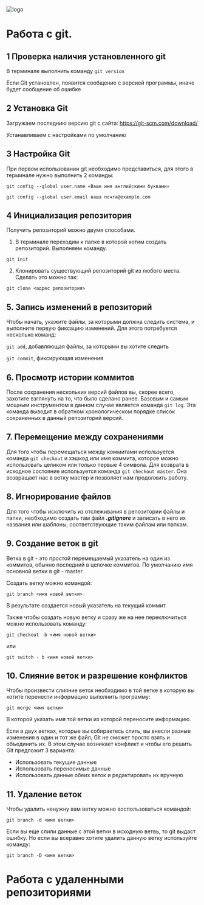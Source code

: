 ![logo](gitlogo.png)
# Работа с git.
## 1 Проверка наличия установленного git

В терминале выполнить команду `git version`

Если Git установлен, появится сообщение с версией программы, иначе будет сообщение об ошибке
## 2 Установка Git

Загружаем последнию версию git с сайта: https://git-scm.com/download/

Устанавливаем с настройками по умолчанию
## 3 Настройка Git

При первом использовании git необходимо представиться, для этого в терминале нужно выполнить 2 команды: 
```
git config --global user.name «Ваше имя английскими буквами»

git config --global user.email ваша почта@example.com
```
## 4 Инициализация репозитория
Получить репозиторий можно двумя способами.
1. В терминале переходим к папке в которой хотим создать репозиторий. Выполняем команду. 
```
git init
```
2. Клонировать существующий репозиторий git из любого места. Сделать это можно так:
```
git clone <адрес репозитория>
```
## 5. Запись изменений в репозиторий

Чтобы начать, укажите файлы, за которыми должна следить система, и выполните
первую фиксацию изменений. Для этого потребуется несколько команд:

`git add`, добавляющая файлы, за которыми вы хотите следить

`git commit`, фиксирующая изменения
    
## 6. Просмотр истории коммитов

После сохранения нескольких версий файлов вы, скорее всего, захотите взглянуть на то, что было сделано ранее. Базовым и самым мощным инструментом в данном случае является команда `git log`. Эта команда выводит в обратном
хронологическом порядке список сохраненных в данный репозиторий версий.

## 7. Перемещение между сохранениями

Для того чтобы перемещаться между коммитами используется команда `git checkout` и хэшкод или имя коммита, которое можно использовать целиком или только первые 4 символа. Для возврата в исходное состояние используется команда `git checkout master`. Она возвращает нас в ветку мастер и позволяет нам продолжить работу.

## 8. Игнорирование файлов
Для того чтобы исключить из отслеживания в репозитории файлы и папки, необходимо создать там файл **_.gitignore_** и записать в него их названия или шаблоны, соответствующие таким файлам или папкам.

## 9. Создание веток в git
Ветка в git - это простой перемещаемый указатель на один из коммитов, обычно последний в цепочке коммитов. По умолчанию имя основной ветки в git - master.

Создать ветку можно командой:
```
git branch <имя новой ветки>
```
В результате создается новый указатель на текущий коммит.

Также чтобы создать новую ветку и сразу же на нее переключиться можно использовать команду:
```
git checkout -b <имя новой ветки>
```
или
```
git switch - b <имя новой ветки>
```
## 10. Слияние веток и разрешение конфликтов

Чтобы произвести слияние веток необходимо в той ветке в которую вы хотите перенести информацию выполнить программу:
```
git merge <имя ветки>
```
В которой указать имя той ветки из которой переносите информацию.

Если в двух ветках, которые
вы собираетесь слить, вы внесли разные изменения в один и тот же файл, Git не
сможет просто взять и объединить их. В этом случае возникает конфликт и чтобы его решить Git предложит 3 варианта:

* Использовать текущие данные
* Использовать переносимые данные
* Использовать данные обеих веток и редактировать их вручную 

## 11. Удаление веток

Чтобы удалить ненужну вам ветку можно воспользоваться командой:
```
git branch -d <имя ветки>
```
Если вы еще слили данные с этой ветки в исходную ветвь, то git выдаст ошибку.
Но если вы всеравно хотите удалить данную ветку используйте команду:
```
git branch -D <имя ветки>
```
# Работа с удаленными репозиториями
